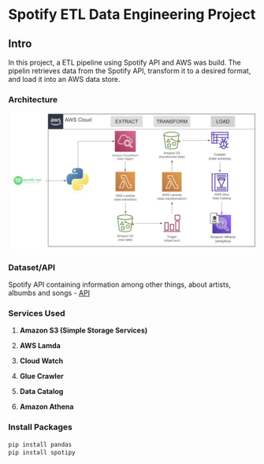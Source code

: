 # Spotify ETL Data Engineering Project

## Intro

In this project, a ETL pipeline using Spotify API and AWS was build. The pipelin retrieves data from the Spotify API, transform it to a desired format, and load it into an AWS data store. 

### Architecture
![Architecture Diagram](https://github.com/JKUOL/Spotify_data_pipeline/blob/main/ETL_schema.png)

### Dataset/API

Spotify API containing information among other things, about artists, albumbs and songs - [API](https://developer.spotify.com/documentation/web-api)

### Services Used

1. **Amazon S3 (Simple Storage Services)**

2. **AWS Lamda**

3. **Cloud Watch**

4. **Glue Crawler**

5. **Data Catalog**

6. **Amazon Athena**


### Install Packages
```
pip install pandas
pip install spotipy
```
